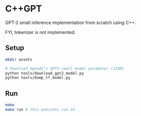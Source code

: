 # C++GPT

GPT-2 small inference implementation from scratch using C++.

FYI, tokenizer is not implemented.


## Setup

```bash
mkdir assets

# Download OpenAI's GPT2-small model parameter (125M)
python tools/download_gpt2_model.py
python tools/dump_tf_model.py 
```

## Run

```bash
make
make run # this executes run.sh
``` 